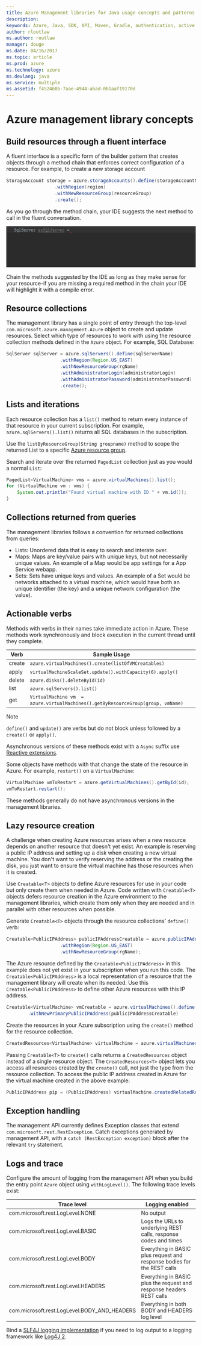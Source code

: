 ```yaml
---
title: Azure Management libraries for Java usage concepts and patterns
description: 
keywords: Azure, Java, SDK, API, Maven, Gradle, authentication, active directory, service principal
author: rloutlaw
ms.author: routlaw
manager: douge
ms.date: 04/16/2017
ms.topic: article
ms.prod: azure
ms.technology: azure
ms.devlang: java
ms.service: multiple
ms.assetid: f452468b-7aae-4944-abad-0b1aaf19170d
---
```


# Azure management library concepts

## Build resources through a fluent interface

A fluent interface is a specific form of the builder pattern that creates objects through a method chain that enforces correct configuration of a resource. For example, to create a new storage account

```java
StorageAccount storage = azure.storageAccounts().define(storageAccountName)
                  .withRegion(region)
                  .withNewResourceGroup(resourceGroup)
                  .create();
```

As you go through the method chain, your IDE suggests the next method to call in the fluent conversation.   

![GIF of IntelliJ command completion working through a fluent chain](intelliJFluent.gif)

Chain the methods suggested by the IDE as long as they make sense for your resource-if you are missing a required method in the chain your IDE will highlight it with a compile error.

## Resource collections

The management library has a single point of entry through the top-level `com.microsoft.azure.management.Azure` object to create and update resources. Select which type of resources to work with using the resource collection methods defined in the `Azure` object. For example, SQL Database:

```java
SqlServer sqlServer = azure.sqlServers().define(sqlServerName)
                    .withRegion(Region.US_EAST)
                    .withNewResourceGroup(rgName)
                    .withAdministratorLogin(administratorLogin)
                    .withAdministratorPassword(administratorPassword)
                    .create();
```

## Lists and iterations

Each resource collection has a `list()` method to return every instance of that resource in your current subscription. For example, `azure.sqlServers().list()` returns all SQL databases in the subscription.

Use the `listByResourceGroup(String groupname)` method to scope the returned List to a specific [Azure resource group](https://docs.microsoft.com/azure/azure-resource-manager/resource-group-overview#resource-groups).  

Search and iterate over the returned `PagedList` collection just as you would a normal `List`:

```java
PagedList<VirtualMachine> vms = azure.virtualMachines().list();
for (VirtualMachine vm : vms) {
    System.out.println("Found virtual machine with ID " + vm.id());
}
```   

## Collections returned from queries

The management libraries follows a convention for returned collections from queries:

- Lists: Unordered data that is easy to search and interate over.
- Maps: Maps are key/value pairs with unique keys, but not necessarily unique values. An example of a Map would be app settings for a App Service webapp.
- Sets: Sets have unique keys and values. An example of a Set would be networks attached to a virtual machine, which would have both an unique identifier (the key) and a unique network configuration (the value).

## Actionable verbs

Methods with verbs in their names take immediate action in Azure. These methods work synchronously and block execution in the current thread until they complete. 

| Verb   |  Sample Usage |
|--------|---------------|
| create | `azure.virtualMachines().create(listOfVMCreatables)` |
| apply  | `virtualMachineScaleSet.update().withCapacity(6).apply()` |
| delete | `azure.disks().deleteById(id)` | 
| list   | `azure.sqlServers().list()` | 
| get    | `VirtualMachine vm  = azure.virtualMachines().getByResourceGroup(group, vmName)` |

>[!NOTE]
> `define()` and `update()` are verbs but do not block unless followed by a `create()` or `apply()`.
 
Asynchronous versions of these methods exist with a `Async` suffix use [Reactive extensions](https://github.com/ReactiveX/RxJava). 

Some objects have methods with that change the state of the resource in Azure. For example, `restart()` on a `VirtualMachine`:

```java
VirtualMachine vmToRestart = azure.getVirtualMachines().getById(id);
vmToRestart.restart();
```
These methods generally do not have asynchronous versions in the management libraries.

<a name="Creatables"></a>

## Lazy resource creation

A challenge when creating Azure resources arises when a new resource depends on another resource that doesn't yet exist. An example is reserving a public IP address and setting up a disk when creating a new virtual machine. You don't want to verify reserving the address or the creating the disk, you just want to ensure the virtual machine has those resources when it is created.

Use `Creatable<T>` objects to define Azure resources for use in your code but only create them when needed in Azure. Code written with `Creatable<T>` objects defers resource creation in the Azure environment to the management libraries, which create them only when they are needed and in parallel with other resources when possible.

Generate `Creatable<T>` objects through the resource collections' `define()` verb:

```java
Creatable<PublicIPAddress> publicIPAddressCreatable = azure.publicIPAddresses().define(publicIPAddressName)
                    .withRegion(Region.US_EAST)
                    .withNewResourceGroup(rgName);
```

The Azure resource defined by the `Creatable<PublicIPAddress>` in this example does not yet exist in your subscription when you run this code. The `Creatable<PublicIPAddress>` is a local representation of a resource that the management library will create when its needed. Use this `Creatable<PublicIPAddress>` to define other Azure resources with this IP address. 

```java
Creatable<VirtualMachine> vmCreatable = azure.virtualMachines().define("creatableVM")
        .withNewPrimaryPublicIPAddress(publicIPAddressCreatable)
```

Create the resources in your Azure subscription using the `create()` method for the resource collection. 

```java
CreatedResources<VirtualMachine> virtualMachine = azure.virtualMachines().create(vmCreatable);
```

Passing `Creatable<T>` to `create()` calls returns a `CreatedResources` object instead of a single resource object.  The `CreatedResources<T>` object lets you access all resources created by the `create()` call, not just the type from the resource collection. To access the public IP address created in Azure for the virtual machine created in the above example:

```java
PublicIPAddress pip = (PublicIPAddress) virtualMachine.createdRelatedResource(publicIPAddressCreatable.key());
```    

## Exception handling

The management API currently defines Exception classes that extend `com.microsoft.rest.RestException`. Catch exceptions generated by management API, with a `catch (RestException exception)` block after the relevant `try` statement.

## Logs and trace

Configure the amount of logging from the management API when you build the entry point `Azure` object using `withLogLevel()`. The following trace levels exist:

| Trace level | Logging enabled 
| ------------ | ---------------
| com.microsoft.rest.LogLevel.NONE | No output
| com.microsoft.rest.LogLevel.BASIC | Logs the URLs to underlying REST calls, response codes and times
| com.microsoft.rest.LogLevel.BODY | Everything in BASIC plus request and response bodies for the REST calls
| com.microsoft.rest.LogLevel.HEADERS | Everything in BASIC plus the request and response headers REST calls
| com.microsoft.rest.LogLevel.BODY_AND_HEADERS | Everything in both BODY and HEADERS log level

Bind a [SLF4J logging implementation](https://www.slf4j.org/manual.html) if you need to log output to a logging framework like [Log4J 2](https://logging.apache.org/log4j/2.x/).